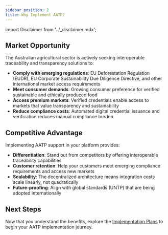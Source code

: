 ```yaml
---
sidebar_position: 2
title: Why Implement AATP?
---
```


import Disclaimer from '../\_disclaimer.mdx';

<Disclaimer />

## Market Opportunity

The Australian agricultural sector is actively seeking interoperable traceability and transparency solutions to:

* **Comply with emerging regulations**: EU Deforestation Regulation (EUDR), EU Corporate Sustainability Due Diligence Directive, and other international market access requirements
* **Meet consumer demands**: Growing consumer preference for verified sustainable and ethically produced food
* **Access premium markets**: Verified credentials enable access to markets that value transparency and sustainability
* **Reduce compliance costs**: Automated digital credential issuance and verification reduces manual compliance burden

## Competitive Advantage

Implementing AATP support in your platform provides:

* **Differentiation**: Stand out from competitors by offering interoperable traceability capabilities
* **Customer retention**: Help your customers meet emerging compliance requirements and access new markets
* **Scalability**: The decentralized architecture means integration costs scale linearly, not quadratically
* **Future-proofing**: Align with global standards (UNTP) that are being adopted internationally

## Next Steps

Now that you understand the benefits, explore the [Implementation Plans](ImplementationPlans.md) to begin your AATP implementation journey.

